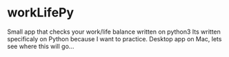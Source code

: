 # workLifePy
Small app that checks your work/life balance written on python3
Its written specificaly on Python because I want to practice.
Desktop app on Mac, lets see where this will go...
